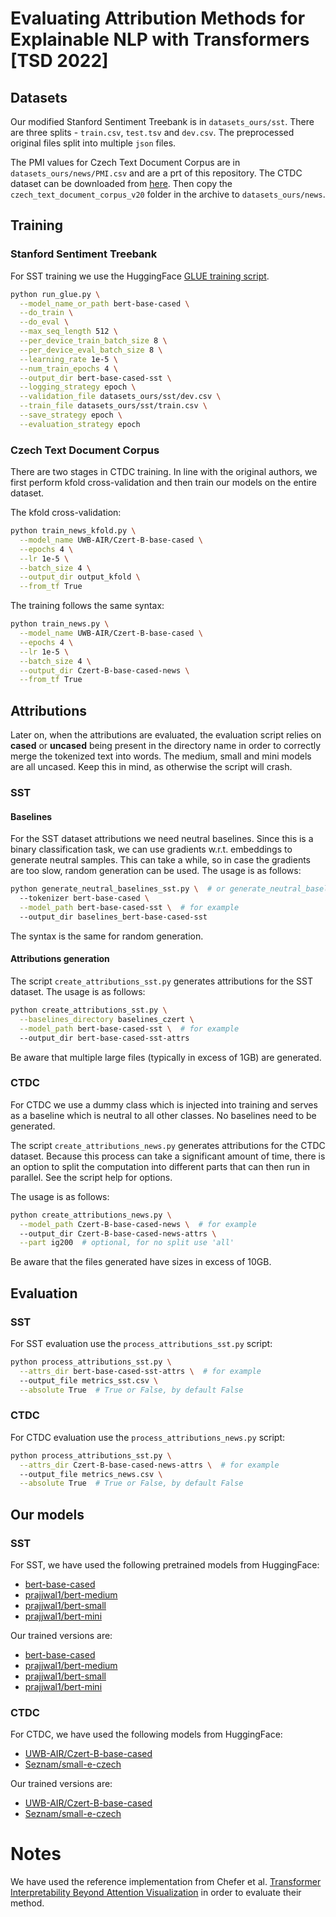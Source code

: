 # Evaluating Attribution Methods for Explainable NLP with Transformers [TSD 2022]

## Datasets

Our modified Stanford Sentiment Treebank is in <code>datasets_ours/sst</code>.
There are three splits - <code>train.csv</code>, <code>test.tsv</code> and <code>dev.csv</code>. The preprocessed original files split into multiple <code>json</code> files.

The PMI values for Czech Text Document Corpus are in <code>datasets_ours/news/PMI.csv</code> and are a prt of this repository.
The CTDC dataset can be downloaded from [here](http://ctdc.kiv.zcu.cz/).
Then copy the <code>czech_text_document_corpus_v20</code> folder in the archive to <code>datasets_ours/news</code>.

## Training
### Stanford Sentiment Treebank
For SST training we use the HuggingFace [GLUE training script](https://github.com/huggingface/transformers/tree/main/examples/pytorch/text-classification).
```bash
python run_glue.py \
  --model_name_or_path bert-base-cased \
  --do_train \
  --do_eval \
  --max_seq_length 512 \
  --per_device_train_batch_size 8 \
  --per_device_eval_batch_size 8 \
  --learning_rate 1e-5 \
  --num_train_epochs 4 \
  --output_dir bert-base-cased-sst \
  --logging_strategy epoch \
  --validation_file datasets_ours/sst/dev.csv \
  --train_file datasets_ours/sst/train.csv \
  --save_strategy epoch \
  --evaluation_strategy epoch
```
### Czech Text Document Corpus
There are two stages in CTDC training. In line with the original authors, we first perform kfold cross-validation and then train our models on the entire dataset.

The kfold cross-validation:
```bash
python train_news_kfold.py \
  --model_name UWB-AIR/Czert-B-base-cased \
  --epochs 4 \
  --lr 1e-5 \
  --batch_size 4 \
  --output_dir output_kfold \
  --from_tf True
```

The training follows the same syntax:
```bash
python train_news.py \
  --model_name UWB-AIR/Czert-B-base-cased \
  --epochs 4 \
  --lr 1e-5 \
  --batch_size 4 \
  --output_dir Czert-B-base-cased-news \
  --from_tf True
```

## Attributions

Later on, when the attributions are evaluated, the evaluation script relies on <b>cased</b> or <b>uncased</b> being present in the directory name
in order to correctly merge the tokenized text into words. The medium, small and mini models are all uncased. Keep this in mind, as otherwise the script will crash. 

### SST

#### Baselines
For the SST dataset attributions we need neutral baselines.
Since this is a binary classification task, we can use gradients w.r.t. embeddings to generate neutral samples.
This can take a while, so in case the gradients are too slow, random generation can be used.
The usage is as follows:
```bash
python generate_neutral_baselines_sst.py \  # or generate_neutral_baselines_random_sst.py
  --tokenizer bert-base-cased \
  --model_path bert-base-cased-sst \  # for example
  --output_dir baselines_bert-base-cased-sst
```

The syntax is the same for random generation.

#### Attributions generation
The script <code>create_attributions_sst.py</code> generates attributions for the SST dataset.
The usage is as follows:
```bash
python create_attributions_sst.py \
  --baselines_directory baselines_czert \
  --model_path bert-base-cased-sst \  # for example
  --output_dir bert-base-cased-sst-attrs 
```

Be aware that multiple large files (typically in excess of 1GB) are generated.

### CTDC

For CTDC we use a dummy class which is injected into training and serves as a baseline which is neutral to all other classes.
No baselines need to be generated.

The script <code>create_attributions_news.py</code> generates attributions for the CTDC dataset.
Because this process can take a significant amount of time, there is an option to split the computation into different parts that can then run in parallel. See the script help for options.

The usage is as follows:
```bash
python create_attributions_news.py \
  --model_path Czert-B-base-cased-news \  # for example
  --output_dir Czert-B-base-cased-news-attrs \
  --part ig200  # optional, for no split use 'all'
```

Be aware that the files generated have sizes in excess of 10GB.

## Evaluation

### SST

For SST evaluation use the <code>process_attributions_sst.py</code> script:
```bash
python process_attributions_sst.py \
  --attrs_dir bert-base-cased-sst-attrs \  # for example
  --output_file metrics_sst.csv \
  --absolute True  # True or False, by default False
```

### CTDC

For CTDC evaluation use the <code>process_attributions_news.py</code> script:
```bash
python process_attributions_sst.py \
  --attrs_dir Czert-B-base-cased-news-attrs \  # for example
  --output_file metrics_news.csv \
  --absolute True  # True or False, by default False
```

## Our models

### SST

For SST, we have used the following pretrained models from HuggingFace:
* [bert-base-cased](https://huggingface.co/bert-base-cased)
* [prajjwal1/bert-medium](https://huggingface.co/prajjwal1/bert-medium)
* [prajjwal1/bert-small](https://huggingface.co/prajjwal1/bert-small)
* [prajjwal1/bert-mini](https://huggingface.co/prajjwal1/bert-mini)

Our trained versions are:
* [bert-base-cased](https://drive.google.com/file/d/10LiYqr8HL3Zhpy-k4izKlLh57ZjPz-w9/view?usp=sharing)
* [prajjwal1/bert-medium](https://drive.google.com/file/d/1YPwFFUn_Grm6zq18GPmnlRH9dZnfS1_s/view?usp=sharing)
* [prajjwal1/bert-small](https://drive.google.com/file/d/1v70e0ScMMfIZWyti4aS_ZTvNZEYk8s2M/view?usp=sharing)
* [prajjwal1/bert-mini](https://drive.google.com/file/d/1tvUx31QC6WAjhdCjy_ZMZ6h_iEnI1REz/view?usp=sharing)

### CTDC

For CTDC, we have used the following models from HuggingFace:
* [UWB-AIR/Czert-B-base-cased](https://huggingface.co/UWB-AIR/Czert-B-base-cased)
* [Seznam/small-e-czech](https://huggingface.co/Seznam/small-e-czech)

Our trained versions are:
* [UWB-AIR/Czert-B-base-cased](https://drive.google.com/file/d/19nGVbkb46XqqMy4Z7f3C881fTw8OgEKq/view?usp=sharing)
* [Seznam/small-e-czech](https://drive.google.com/file/d/1wdubynicCkcAXr_zZUEODIM6dZOm0OE-/view?usp=sharing)


# Notes

We have used the reference implementation from Chefer et al. [Transformer Interpretability Beyond Attention Visualization](https://github.com/hila-chefer/Transformer-Explainability) in order to evaluate their method.